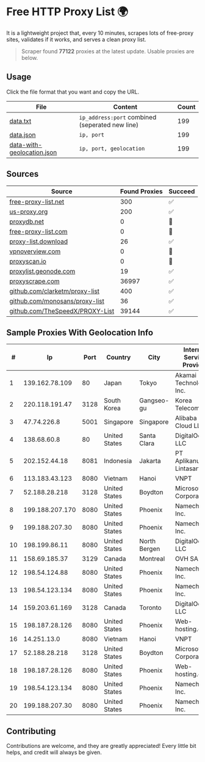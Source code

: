 
# Free HTTP Proxy List 🌍

It is a lightweight project that, every 10 minutes, scrapes lots of free-proxy sites, validates if it works, and serves a clean proxy list.


> Scraper found **77122** proxies at the latest update. Usable proxies are below.

## Usage

Click the file format that you want and copy the URL.


|File|Content|Count|
|----|-------|-----|
|[data.txt](https://raw.githubusercontent.com/themiralay/Proxy-List-World/master/data.txt)|`ip_address:port` combined (seperated new line)|199|
|[data.json](https://raw.githubusercontent.com/themiralay/Proxy-List-World/master/data.json)|`ip, port`|199|
|[data-with-geolocation.json](https://raw.githubusercontent.com/themiralay/Proxy-List-World/master/data-with-geolocation.json)|`ip, port, geolocation`|199|

## Sources

|Source|Found Proxies|Succeed|
|------|-------------|-------|
|[free-proxy-list.net](https://free-proxy-list.net)|300|✅|
|[us-proxy.org](https://www.us-proxy.org)|200|✅|
|[proxydb.net](http://proxydb.net)|0|🚫|
|[free-proxy-list.com](https://free-proxy-list.com/?page=&port=&type%5B%5D=http&type%5B%5D=https&up_time=0&search=Search)|0|🚫|
|[proxy-list.download](https://www.proxy-list.download/HTTP)|26|✅|
|[vpnoverview.com](https://vpnoverview.com/privacy/anonymous-browsing/free-proxy-servers)|0|🚫|
|[proxyscan.io](https://www.proxyscan.io)|0|🚫|
|[proxylist.geonode.com](https://proxylist.geonode.com/api/proxy-list?limit=300&page=1&sort_by=lastChecked&sort_type=desc&protocols=http,https)|19|✅|
|[proxyscrape.com](https://api.proxyscrape.com/v2/?request=displayproxies&protocol=http&timeout=10000&country=all&ssl=all&anonymity=all)|36997|✅|
|[github.com/clarketm/proxy-list](https://raw.githubusercontent.com/clarketm/proxy-list/master/proxy-list-raw.txt)|400|✅|
|[github.com/monosans/proxy-list](https://raw.githubusercontent.com/monosans/proxy-list/main/proxies/http.txt)|36|✅|
|[github.com/TheSpeedX/PROXY-List](https://raw.githubusercontent.com/TheSpeedX/PROXY-List/master/http.txt)|39144|✅|


## Sample Proxies With Geolocation Info

|#|Ip|Port|Country|City|Internet Service Provider|
|-|--|----|-------|----|-------------------------|
|1|139.162.78.109|80|Japan|Tokyo|Akamai Technologies, Inc.|
|2|220.118.191.47|3128|South Korea|Gangseo-gu|Korea Telecom|
|3|47.74.226.8|5001|Singapore|Singapore|Alibaba Cloud LLC|
|4|138.68.60.8|80|United States|Santa Clara|DigitalOcean, LLC|
|5|202.152.44.18|8081|Indonesia|Jakarta|PT Aplikanusa Lintasarta|
|6|113.183.43.123|8080|Vietnam|Hanoi|VNPT|
|7|52.188.28.218|3128|United States|Boydton|Microsoft Corporation|
|8|199.188.207.170|8080|United States|Phoenix|Namecheap, Inc.|
|9|199.188.207.30|8080|United States|Phoenix|Namecheap, Inc.|
|10|198.199.86.11|8080|United States|North Bergen|DigitalOcean, LLC|
|11|158.69.185.37|3129|Canada|Montreal|OVH SAS|
|12|198.54.124.88|8080|United States|Phoenix|Namecheap, Inc.|
|13|198.54.123.134|8080|United States|Phoenix|Namecheap, Inc.|
|14|159.203.61.169|3128|Canada|Toronto|DigitalOcean, LLC|
|15|198.187.28.126|8080|United States|Phoenix|Web-hosting.com|
|16|14.251.13.0|8080|Vietnam|Hanoi|VNPT|
|17|52.188.28.218|3128|United States|Boydton|Microsoft Corporation|
|18|198.187.28.126|8080|United States|Phoenix|Web-hosting.com|
|19|198.54.123.134|8080|United States|Phoenix|Namecheap, Inc.|
|20|199.188.207.30|8080|United States|Phoenix|Namecheap, Inc.|



## Contributing

Contributions are welcome, and they are greatly appreciated! Every
little bit helps, and credit will always be given.

